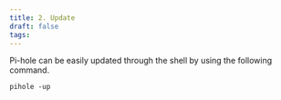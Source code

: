 ```yaml
---
title: 2. Update
draft: false
tags:
---
```

 
Pi-hole can be easily updated through the shell by using the following command.

```
pihole -up
```

